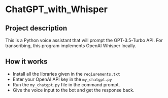 # ChatGPT_with_Whisper

## Project description

This is a Python voice assistant that will prompt the GPT-3.5-Turbo API.
For transcribing, this program implements OpenAI Whisper locally. 

## How it works

* Install all the libraries given in the `reqiurements.txt`
* Enter your OpenAI API key in the `my_chatgpt.py`
* Run the `my_chatgpt.py` file in the command prompt.
* Give the voice input to the bot and get the response back.
